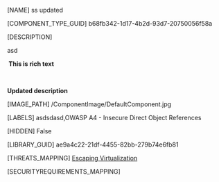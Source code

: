 [NAME]
ss updated

[COMPONENT_TYPE_GUID]
b68fb342-1d17-4b2d-93d7-20750056f58a

[DESCRIPTION]
<p>asd</p><p><b> This is rich text</b></p><p><b><br /></b></p><p><b>Updated description</b></p>

[IMAGE_PATH]
/ComponentImage/DefaultComponent.jpg

[LABELS]
asdsdasd,OWASP A4 - Insecure Direct Object References

[HIDDEN]
False

[LIBRARY_GUID]
ae9a4c22-21df-4455-82bb-279b74e6fb81

[THREATS_MAPPING]
[Escaping Virtualization](1d84d2e5-6c28-4ec8-b06e-028172b4aa52.md)

[SECURITYREQUIREMENTS_MAPPING]

